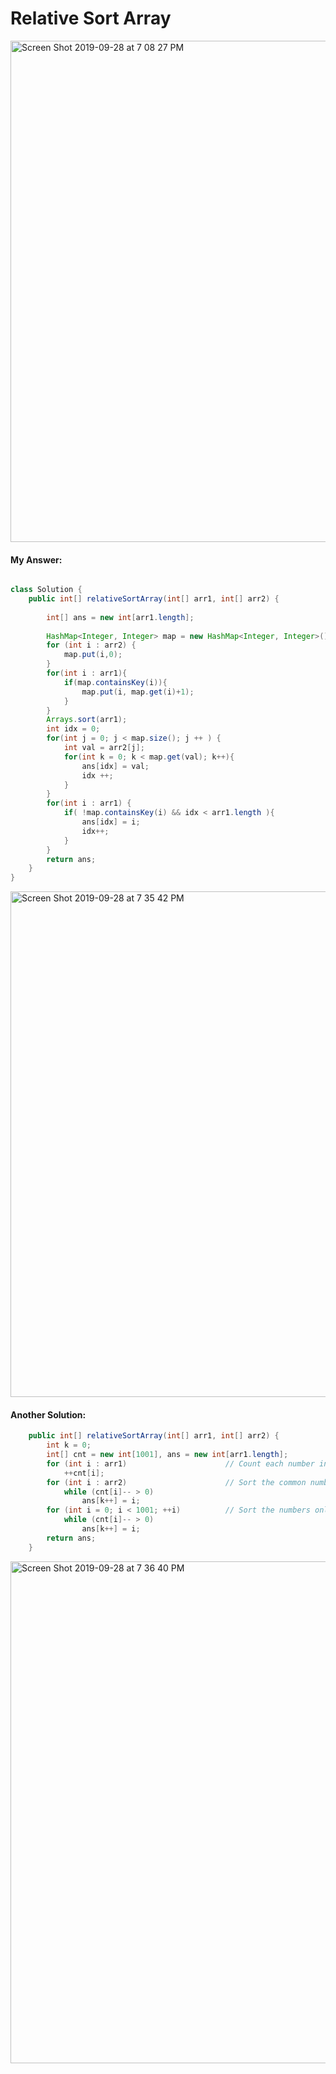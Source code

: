 # Relative Sort Array

<img width="802" alt="Screen Shot 2019-09-28 at 7 08 27 PM" src="https://user-images.githubusercontent.com/46575719/65823393-60f65580-e223-11e9-8f05-7c7ea519b787.png">

#### My Answer:

```java

class Solution {
    public int[] relativeSortArray(int[] arr1, int[] arr2) {
        
        int[] ans = new int[arr1.length];
        
        HashMap<Integer, Integer> map = new HashMap<Integer, Integer>();
        for (int i : arr2) {
            map.put(i,0);
        }
        for(int i : arr1){
            if(map.containsKey(i)){
                map.put(i, map.get(i)+1);
            }
        }
        Arrays.sort(arr1);
        int idx = 0;
        for(int j = 0; j < map.size(); j ++ ) {
            int val = arr2[j];
            for(int k = 0; k < map.get(val); k++){
                ans[idx] = val;
                idx ++;
            }
        }
        for(int i : arr1) {
            if( !map.containsKey(i) && idx < arr1.length ){
                ans[idx] = i;
                idx++;
            }
        }
        return ans;
    }
}

```

<img width="809" alt="Screen Shot 2019-09-28 at 7 35 42 PM" src="https://user-images.githubusercontent.com/46575719/65823593-2c849880-e227-11e9-87d6-597c13442133.png">

#### Another Solution:

```java
    public int[] relativeSortArray(int[] arr1, int[] arr2) {
        int k = 0;
        int[] cnt = new int[1001], ans = new int[arr1.length];
        for (int i : arr1)                      // Count each number in arr1.
            ++cnt[i];
        for (int i : arr2)                      // Sort the common numbers in both arrays by the order of arr2.
            while (cnt[i]-- > 0)
                ans[k++] = i;
        for (int i = 0; i < 1001; ++i)          // Sort the numbers only in arr1.
            while (cnt[i]-- > 0)
                ans[k++] = i;
        return ans;
    }

```
<img width="803" alt="Screen Shot 2019-09-28 at 7 36 40 PM" src="https://user-images.githubusercontent.com/46575719/65823601-4faf4800-e227-11e9-8020-24e0e83677a6.png">

